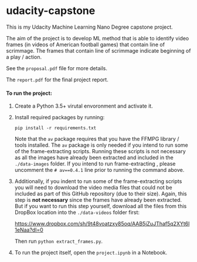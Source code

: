 # udacity-capstone

This is my Udacity Machine Learning Nano Degree capstone project.

The aim of the project is to develop ML method that is able to 
identify video frames (in videos of American football games) 
that contain line of scrimmage. The frames that contain line of 
scrimmage indicate beginning of a play / action.

See the `proposal.pdf` file for more details.

The `report.pdf` for the final project report. 

#### To run the project:

1. Create a Python 3.5+ virutal envoronment and activate it. 
1. Install required packages by running:

    ```pip install -r requirements.txt```

    Note that the `av` package requires that you have the FFMPG
    library / tools installed. The `av` package is only needed if you 
    intend to run some of the frame-extracting scripts. Running these 
    scripts is not necessary as all the images have already 
    been extracted and included in the `./data-images` folder. 
    If you intend to run frame-extracting , please uncomment the 
    ```# av==0.4.1``` line prior to running the command above.
1. Additionally, if you indent to run some of the frame-extracting scripts
   you will need to download the video media files that could not be
   included as part of this GitHub repository (due to their size). Again, 
   this step is **not necessary** since the frames have already been extracted. 
   But if you want to run this step yourself, download all the files from this 
   DropBox location into the `./data-videos` folder first:
   
   https://www.dropbox.com/sh/9t48voatzxy85oq/AAB5jZuJThaf5q2XYt6l1eNaa?dl=0
   
   Then run `python extract_frames.py`.
1. To run the project itself, open the `project.ipynb` in a Notebook.  
